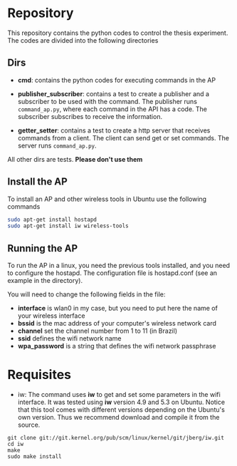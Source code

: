 # Repository

This repository contains the python codes to control the thesis experiment.
The codes are divided into the following directories

## Dirs

* __cmd__: contains the python codes for executing commands in the AP

* __publisher_subscriber__: contains a test to create a publisher and a subscriber to be used with the command. The publisher runs ``command_ap.py``, where each command in the API has a code. The subscriber subscribes to receive the information.

* __getter_setter__: contains a test to create a http server that receives commands from a client. The client can send get or set commands. The server runs ``command_ap.py``.


All other dirs are tests. **Please don't use them**


## Install the AP

To install an AP and other wireless tools in Ubuntu use the following commands

```bash
sudo apt-get install hostapd
sudo apt-get install iw wireless-tools
```

## Running the AP

To run the AP in a linux, you need the previous tools installed, and you need to configure the hostapd.
The configuration file is hostapd.conf (see an example in the directory).

You will need to change the following fields in the file:
* __interface__ is wlan0 in my case, but you need to put here the name of your wireless interface
* __bssid__ is the mac address of your computer's wireless network card
* __channel__ set the channel number from 1 to 11 (in Brazil)
* __ssid__ defines the wifi network name
* __wpa_password__ is a string that defines the wifi network passphrase

# Requisites

* iw: The command uses __iw__ to get and set some parameters in the wifi interface. It was tested using __iw__ version 4.9 and 5.3 on Ubuntu. Notice that this tool comes with different versions depending on the Ubuntu's own version. Thus we recommend download and compile it from the source.

```
git clone git://git.kernel.org/pub/scm/linux/kernel/git/jberg/iw.git
cd iw
make
sudo make install
```

